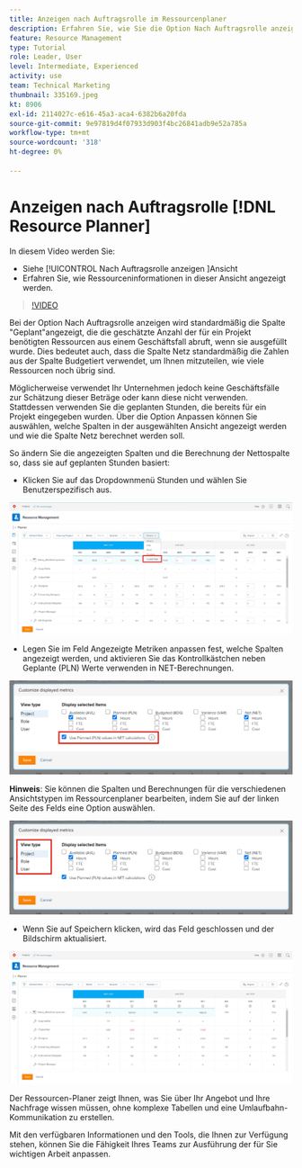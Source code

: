 ```yaml
---
title: Anzeigen nach Auftragsrolle im Ressourcenplaner
description: Erfahren Sie, wie Sie die Option Nach Auftragsrolle anzeigen verwenden und wie Ressourceninformationen in dieser Ansicht angezeigt werden.
feature: Resource Management
type: Tutorial
role: Leader, User
level: Intermediate, Experienced
activity: use
team: Technical Marketing
thumbnail: 335169.jpeg
kt: 8906
exl-id: 2114027c-e616-45a3-aca4-6382b6a20fda
source-git-commit: 9e97819d4f07933d903f4bc26841adb9e52a785a
workflow-type: tm+mt
source-wordcount: '318'
ht-degree: 0%

---
```


# Anzeigen nach Auftragsrolle [!DNL Resource Planner]

In diesem Video werden Sie:

* Siehe [!UICONTROL Nach Auftragsrolle anzeigen ]Ansicht
* Erfahren Sie, wie Ressourceninformationen in dieser Ansicht angezeigt werden.


>[!VIDEO](https://video.tv.adobe.com/v/335169/?quality=12)

Bei der Option Nach Auftragsrolle anzeigen wird standardmäßig die Spalte &quot;Geplant&quot;angezeigt, die die geschätzte Anzahl der für ein Projekt benötigten Ressourcen aus einem Geschäftsfall abruft, wenn sie ausgefüllt wurde. Dies bedeutet auch, dass die Spalte Netz standardmäßig die Zahlen aus der Spalte Budgetiert verwendet, um Ihnen mitzuteilen, wie viele Ressourcen noch übrig sind.

Möglicherweise verwendet Ihr Unternehmen jedoch keine Geschäftsfälle zur Schätzung dieser Beträge oder kann diese nicht verwenden. Stattdessen verwenden Sie die geplanten Stunden, die bereits für ein Projekt eingegeben wurden. Über die Option Anpassen können Sie auswählen, welche Spalten in der ausgewählten Ansicht angezeigt werden und wie die Spalte Netz berechnet werden soll.

So ändern Sie die angezeigten Spalten und die Berechnung der Nettospalte so, dass sie auf geplanten Stunden basiert:

* Klicken Sie auf das Dropdownmenü Stunden und wählen Sie Benutzerspezifisch aus.

![Option im Dropdown-Menü anpassen](assets/NetHours01.png)

* Legen Sie im Feld Angezeigte Metriken anpassen fest, welche Spalten angezeigt werden, und aktivieren Sie das Kontrollkästchen neben Geplante (PLN) Werte verwenden in NET-Berechnungen.

![Geplante Werte in der Option NET-Berechnungen verwenden](assets/NetHours02.png)

**Hinweis**: Sie können die Spalten und Berechnungen für die verschiedenen Ansichtstypen im Ressourcenplaner bearbeiten, indem Sie auf der linken Seite des Felds eine Option auswählen.

![Optionen zum Anzeigen von Typen](assets/NetHours03.jpg)

* Wenn Sie auf Speichern klicken, wird das Feld geschlossen und der Bildschirm aktualisiert.

![Ressourcen-Planer-Tool](assets/NetHours04.jpg)

Der Ressourcen-Planer zeigt Ihnen, was Sie über Ihr Angebot und Ihre Nachfrage wissen müssen, ohne komplexe Tabellen und eine Umlaufbahn-Kommunikation zu erstellen.

Mit den verfügbaren Informationen und den Tools, die Ihnen zur Verfügung stehen, können Sie die Fähigkeit Ihres Teams zur Ausführung der für Sie wichtigen Arbeit anpassen.
